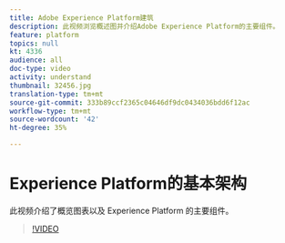 ```yaml
---
title: Adobe Experience Platform建筑
description: 此视频浏览概述图并介绍Adobe Experience Platform的主要组件。
feature: platform
topics: null
kt: 4336
audience: all
doc-type: video
activity: understand
thumbnail: 32456.jpg
translation-type: tm+mt
source-git-commit: 333b89ccf2365c04646df9dc0434036bdd6f12ac
workflow-type: tm+mt
source-wordcount: '42'
ht-degree: 35%

---
```



# Experience Platform的基本架构

此视频介绍了概览图表以及 Experience Platform 的主要组件。

>[!VIDEO](https://video.tv.adobe.com/v/32456?quality=12&learn=on)